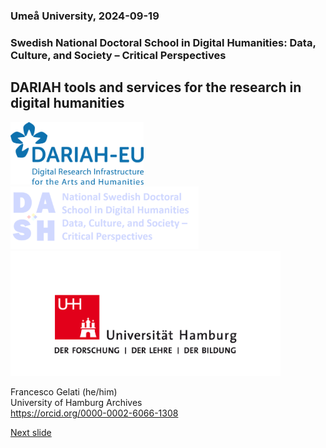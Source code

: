 ### Umeå University, 2024-09-19 
### Swedish National Doctoral School in Digital Humanities: Data, Culture, and Society – Critical Perspectives
## DARIAH tools and services for the research in digital humanities 

<a href="https://www.dariah.eu/"><img src="media/dariah.png" alt="LOGO DARIAH" height="100px"/></a><a href="https://www.dash-doctoralschool.se/"><img src="media/dash.png" alt="Logo DASH" height="100px"/></a><a href="https://www.uni-hamburg.de/"><img src="media/uhh.png" alt="LOGO UHH" height="200px"/></a>  

Francesco Gelati (he/him)  
University of Hamburg Archives  
https://orcid.org/0000-0002-6066-1308  

[Next slide](02.md)

